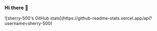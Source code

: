 ### Hi there 👋

<!--
**sherry-500/sherry-500** is a ✨ _special_ ✨ repository because its `README.md` (this file) appears on your GitHub profile.

Here are some ideas to get you started:

- 🔭 I’m currently working on ...
- 🌱 I’m currently learning ...
- 👯 I’m looking to collaborate on ...
- 🤔 I’m looking for help with ...
- 💬 Ask me about ...
- 📫 How to reach me: apriln070@gmail.com
- 😄 Pronouns: ...
- ⚡ Fun fact: ...
-->![sherry-500's GitHub stats](https://github-readme-stats.vercel.app/api?username=sherry-500)
